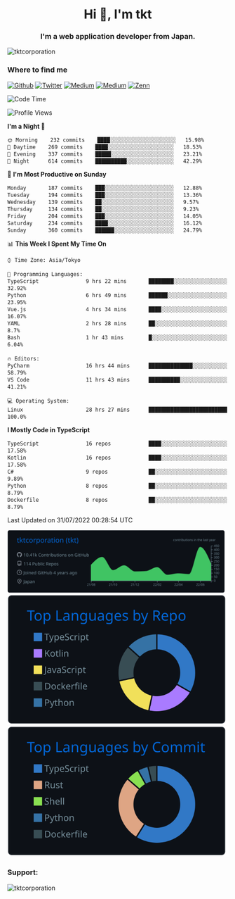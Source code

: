 <h1 align="center">Hi 👋, I'm tkt</h1>
<h3 align="center">I'm a web application developer from Japan.</h3>

<p align="left"> <img src="https://komarev.com/ghpvc/?username=tktcorporation&label=Profile%20views&color=0e75b6&style=flat" alt="tktcorporation" /> </p>

<h3>Where to find me</h3>
<p>
<a href="https://github.com/tktcorporation" target="_blank"><img alt="Github" src="https://img.shields.io/badge/GitHub-%2312100E.svg?&style=for-the-badge&logo=Github&logoColor=white" /></a>
<a href="https://twitter.com/tktcorporation" target="_blank"><img alt="Twitter" src="https://img.shields.io/badge/twitter-%231DA1F2.svg?&style=for-the-badge&logo=twitter&logoColor=white" /></a>
<a href="https://www.linkedin.com/in/tktcorporation" target="_blank"><img alt="Medium" src="https://img.shields.io/badge/linkdin-0a66c2.svg?&style=for-the-badge&logo=linkedin&logoColor=white" /></a>
<a href="https://qiita.com/tktcorporation" target="_blank"><img alt="Medium" src="https://img.shields.io/badge/qiita-55C500.svg?&style=for-the-badge&logo=qiita&logoColor=white" /></a>
<a href="https://zenn.dev/tktcorporation" target="_blank"><img alt="Zenn" src="https://img.shields.io/badge/Zenn-3EA8FF.svg?&style=for-the-badge&logo=Zenn&logoColor=white" /></a>
</p>
  
<!--START_SECTION:waka-->
![Code Time](http://img.shields.io/badge/Code%20Time-465%20hrs%2053%20mins-blue)

![Profile Views](http://img.shields.io/badge/Profile%20Views-16-blue)

**I'm a Night 🦉** 

```text
🌞 Morning    232 commits    ████░░░░░░░░░░░░░░░░░░░░░   15.98% 
🌆 Daytime    269 commits    ████░░░░░░░░░░░░░░░░░░░░░   18.53% 
🌃 Evening    337 commits    █████░░░░░░░░░░░░░░░░░░░░   23.21% 
🌙 Night      614 commits    ██████████░░░░░░░░░░░░░░░   42.29%

```
📅 **I'm Most Productive on Sunday** 

```text
Monday       187 commits    ███░░░░░░░░░░░░░░░░░░░░░░   12.88% 
Tuesday      194 commits    ███░░░░░░░░░░░░░░░░░░░░░░   13.36% 
Wednesday    139 commits    ██░░░░░░░░░░░░░░░░░░░░░░░   9.57% 
Thursday     134 commits    ██░░░░░░░░░░░░░░░░░░░░░░░   9.23% 
Friday       204 commits    ███░░░░░░░░░░░░░░░░░░░░░░   14.05% 
Saturday     234 commits    ████░░░░░░░░░░░░░░░░░░░░░   16.12% 
Sunday       360 commits    ██████░░░░░░░░░░░░░░░░░░░   24.79%

```


📊 **This Week I Spent My Time On** 

```text
⌚︎ Time Zone: Asia/Tokyo

💬 Programming Languages: 
TypeScript               9 hrs 22 mins       ████████░░░░░░░░░░░░░░░░░   32.92% 
Python                   6 hrs 49 mins       ██████░░░░░░░░░░░░░░░░░░░   23.95% 
Vue.js                   4 hrs 34 mins       ████░░░░░░░░░░░░░░░░░░░░░   16.07% 
YAML                     2 hrs 28 mins       ██░░░░░░░░░░░░░░░░░░░░░░░   8.7% 
Bash                     1 hr 43 mins        █░░░░░░░░░░░░░░░░░░░░░░░░   6.04%

🔥 Editors: 
PyCharm                  16 hrs 44 mins      ██████████████░░░░░░░░░░░   58.79% 
VS Code                  11 hrs 43 mins      ██████████░░░░░░░░░░░░░░░   41.21%

💻 Operating System: 
Linux                    28 hrs 27 mins      █████████████████████████   100.0%

```

**I Mostly Code in TypeScript** 

```text
TypeScript               16 repos            ████░░░░░░░░░░░░░░░░░░░░░   17.58% 
Kotlin                   16 repos            ████░░░░░░░░░░░░░░░░░░░░░   17.58% 
C#                       9 repos             ██░░░░░░░░░░░░░░░░░░░░░░░   9.89% 
Python                   8 repos             ██░░░░░░░░░░░░░░░░░░░░░░░   8.79% 
Dockerfile               8 repos             ██░░░░░░░░░░░░░░░░░░░░░░░   8.79%

```



 Last Updated on 31/07/2022 00:28:54 UTC
<!--END_SECTION:waka-->

[![](https://raw.githubusercontent.com/tktcorporation/tktcorporation/master/profile-summary-card-output/github_dark/0-profile-details.svg)](https://github.com/vn7n24fzkq/github-profile-summary-cards)
[![](https://raw.githubusercontent.com/tktcorporation/tktcorporation/master/profile-summary-card-output/github_dark/1-repos-per-language.svg)](https://github.com/vn7n24fzkq/github-profile-summary-cards) [![](https://raw.githubusercontent.com/tktcorporation/tktcorporation/master/profile-summary-card-output/github_dark/2-most-commit-language.svg)](https://github.com/vn7n24fzkq/github-profile-summary-cards)

<h3 align="left">Support:</h3>
<p><a href="https://www.buymeacoffee.com/tktcorporation"> <img align="left" src="https://cdn.buymeacoffee.com/buttons/v2/default-yellow.png" height="50" width="210" alt="tktcorporation" /></a></p><br><br>
